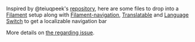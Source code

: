 Inspired by @teiuqpeek's [repository](https://github.com/teiuqpeek/navigation_spatie-translatable), here are some files to drop into a [Filament](https://filamentphp.com/) setup along with [Filament-navigation](https://github.com/ryangjchandler/filament-navigation/), [Translatable](https://filamentphp.com/plugins/filament-spatie-translatable) and [Language Switch](https://v2.filamentphp.com/plugins/language-switch) to get a localizable navigation bar

More details on [the regarding issue](https://github.com/ryangjchandler/filament-navigation/discussions/62).
